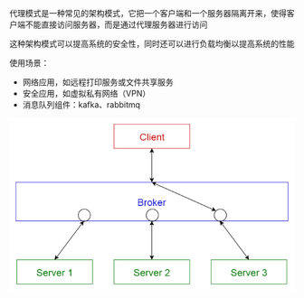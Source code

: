 代理模式是一种常见的架构模式，它把一个客户端和一个服务器隔离开来，使得客户端不能直接访问服务器，而是通过代理服务器进行访问

这种架构模式可以提高系统的安全性，同时还可以进行负载均衡以提高系统的性能

使用场景：

- 网络应用，如远程打印服务或文件共享服务
- 安全应用，如虚拟私有网络（VPN）
- 消息队列组件：kafka、rabbitmq

![img](.assets/%E4%BB%A3%E7%90%86%E6%A8%A1%E5%BC%8F/4366140-70d773f53e7f275a.png)